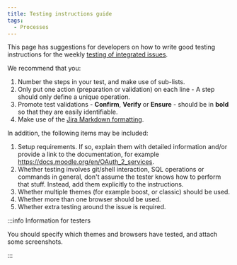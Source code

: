 ```yaml
---
title: Testing instructions guide
tags:
  - Processes
---
```

This page has suggestions for developers on how to write good testing instructions for the weekly [testing of integrated issues](./integrated-issues).

We recommend that you:

1. Number the steps in your test, and make use of sub-lists.
2. Only put one action (preparation or validation) on each line - A step should only define a unique operation.
3. Promote test validations - **Confirm**, **Verify** or **Ensure** - should be in **bold** so that they are easily identifiable.
4. Make use of the [Jira Markdown formatting](https://tracker.moodle.org/secure/WikiRendererHelpAction.jspa?section=all).

In addition, the following items may be included:

1. Setup requirements. If so, explain them with detailed information and/or provide a link to the documentation, for example <https://docs.moodle.org/en/OAuth_2_services>.
2. Whether testing involves git/shell interaction, SQL operations or commands in general, don't assume the tester knows how to perform that stuff. Instead, add them explicitly to the instructions.
3. Whether multiple themes (for example boost, or classic) should be used.
4. Whether more than one browser should be used.
5. Whether extra testing around the issue is required.

:::info Information for testers

You should specify which themes and browsers have tested, and attach some screenshots.

:::

